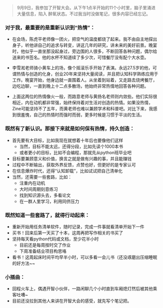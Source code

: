 > 9月9日，我参加了开智大会。从下午1点半开始的11个小时里，脑子里涌进大量信息，陷入 醉氧状态。不过我当时没做笔记，很多内容已经忘记。

### 对于我，最重要的是重新认识到“热情”：

- 在会场，陈虎平老师像一团火，把空气的温度都烧了起来。我不由自主地探出身子，听他讲自己的追求与转变，讲这几年的研究，讲未来的美好前景。晚宴时，他似乎一直坐那没起身过，旁边围的人很多，不断回答各种问题，偶尔给送来的书签名。他的水杯不知道续了多少次，可惜餐厅没有配个大水壶。

- 李雪淞老师骑小黄车上的场，像个摇滚乐手开始了表演。永远27.5岁的他，可谓热情与创造的化身，创业20年来坚持大量阅读，并且把认知科学熟练应用于工作。晚宴开始，他身边就一直围着人。从坐着到站着，又走路去烧烤餐厅，边吃边聊，一直到晚上十二点多散场，他始终非常热情地回答各种问题。

- 上面这两位的热情像火一般，而路意老师与黄扬名老师则内敛些。他们实际很相近，内在动机都非常强，始终保持着对生活对创造的热情。如果没热情，Zine可能坚持不了五年，而黄老师也难以兼顾学术和科普吧。对比下来，我感到很羞愧，自己的热情时而强时而弱，更多时候是习惯于平淡的生活。

### 既然有了新认识。那接下来就是如何保有热情，持久创造：

- 首先要有大目标，比如我现在就想着十年后也要像他们这样
  - 当然，目标不能太远，还得分段，比如先读个1000本书
  - 或者更小的目标，比如不会编程，那就先从python班毕业吧
- 目标要兼顾意义和价值，换言之就是做有兴趣的事，并且能赚钱
- 过程中不断输出，获取外界反馈，点赞也好，但更好的是专家认可
- 在信息爆炸时代，还得“认知卸载”，比如试试把自己清单化
- 当然，还需要一些套路，比如：
  - 注重内在动机
  - 大时间周期刻意练习
  - 找到知识源头去，多看论文
  - 在一群人里学习，利用同侪压力

### 既然知道一些套路了，就得行动起来：

- 重新开始用任务清单软件，随时记录，完成一件事就看清单开始下一件
- 买书！回来后第一天买了十本，这周再把写作相关的书买了 
- 坚持每天看python代码或文档，至少花半小时
  - 目前还是每周按时交了作业
  - 下周准备结业项目构思咯
- 看书！这周起床时间平均早半小时，可以多看一会儿书（还没琢磨出压缩睡眠的好方法~~

### 小插曲：

- 回程火车上，偶遇开智小伙伴，一路闲聊几个小时直到车厢熄灯然后被其他乘客吐嘈~
- 目前还没拉到其他人来讲在开智大会的感受，就先写个笔记把。
